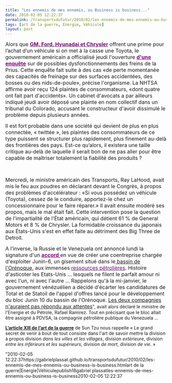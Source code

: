 ```yaml
---
title: "Les ennemis de mes ennemis, ou Business is business..."
date: 2010-02-05 12:22:37
permalink: /transportsdufutur/2010/02/les-ennemis-de-mes-ennemis-ou-business-is-business.html
tags: [art de la guerre, Energie, Véhicule]
layout: post
---
```


<p class="MsoNormal"><span><font size="3">Alors que <strong><span style="text-decoration: underline"><a href="http://www.leblogauto.com/2010/02/a-hyundai-et-chrysler-de-draguer-les-clients-toyota.html"><font color="#800080">GM, Ford, Hyunadai et Chrysler</font></a></span></strong> offrent une prime pour l’achat d’un véhicule si on met à la casse une Toyota, le gouvernement américain a officialisé jeudi l'ouverture <strong><span style="text-decoration: underline"><a href="http://www.lefigaro.fr/societes/2010/02/05/04015-20100205ARTFIG00436-les-etats-unis-mettent-toyota-sous-pression-.php"><font color="#800080">d'une enquête</font></a></span></strong> sur de possibles dysfonctionnements des freins de la Prius. Cette enquête fait suite à des cas «de perte momentanée des capacités de freinage sur des surfaces accidentées, des bosses ou des nids-de-poule», précise l'organisme. La NHTSA affirme avoir reçu 124 plaintes de consommateurs, «dont quatre ont fait part d'accidents». Un cabinet d'avocats a par ailleurs indiqué jeudi avoir déposé une plainte en nom collectif dans un tribunal du Colorado, accusant le constructeur d'avoir dissimulé le problème depuis plusieurs années.</font></span></p> <p class="MsoNormal"><span><font size="3"></font></span></p> <p class="MsoNormal"><span><font size="3">Il est fort probable dans une société qui devient de plus en plus connectée, « twittée », les plaintes des consommateurs de ce type puissent se structurer plus rapidement, plus finement au-delà des frontières des pays. Est-ce qu’alors, il existera une taille critique au-delà de laquelle il serait bon de ne pas aller pour être capable de maîtriser totalement la fiabilité des produits ?</font></span></p> <p class="MsoNormal"><span><font size="3">  </font></span></p>   <!--more-->  <p class="MsoNormal"><span><font size="3">Mercredi, le ministre américain des Transports, Ray LaHood, avait mis le feu aux poudres en déclarant devant le Congrès, à propos des problèmes d'accélérateur : «Si vous possédez un véhicule (Toyota), cessez de le conduire, apportez-le chez un concessionnaire pour le faire réparer.» Il avait ensuite modéré ses propos, mais le mal était fait. Cette intervention pose la question de l'impartialité de l'État américain, qui détient 61 % de General Motors et 8 % de Chrysler. La formidable croissance du japonais aux États-Unis s'est en effet faite au détriment des Big Three de Detroit.</font></span></p> <p class="MsoNormal"><span><font size="3"></font></span></p> <p class="MsoNormal"><span><font size="3">A l’inverse, la Russie et le Venezuela ont annoncé lundi la signature d'un <strong><span style="text-decoration: underline"><a href="http://www.leblogfinance.com/2010/02/russievenezuela-entreprise-commune-pour-le-petrole-de-lorenoque.html"><font color="#800080">accord<span style="font-weight: normal"> </span></font></a></span></strong>en vue de créer une coentreprise chargée d'exploiter Junin-6, un gisement situé dans le</font><a href="http://www.leblogfinance.com/2010/01/venezuela-offres-de-2-consortiums-pour-le-petrole-de-lorenoque.html"><font size="3"> bassin de l'Orénoque</font></a><font size="3">, aux immenses </font><a href="http://www.eia.doe.gov/cabs/Venezuela/Oil.html"><font color="#800080" size="3">ressources pétrolières</font></a><font size="3">. Histoire d'asticoter les Etats-Unis ... lesquels ne filent le parfait amour ni avec l'un, ni avec l'autre ... Rappelons qu'à la mi-janvier, le gouvernement vénézuélien a décidé d'écarter les candidatures de Total et de Statoil de l'appel d'offres lancé pour le développement du bloc Junin 10 du bassin de l'Orénoque. </font><a href="http://www.leblogfinance.com/2010/01/venezuela-offres-de-2-consortiums-pour-le-petrole-de-lorenoque.html"><font size="3">Les deux compagnies n'auraient pas répondu aux attentes</font></a><font size=""3"">", avait alors déclaré le ministre de l'Energie et du Pétrole, Rafael Ramirez. Tout en précisant que le bloc allait être assigné à PDVSA, la compagnie pétrolière publique du Venezuela ...</font></span></p> <p class=""MsoNormal""><span><font size=""3""></font></span></p> <p class=""MsoNormal""><strong><span style=""text-decoration: underline""><span><a href=""http://artdelaguerreselonsuntzu.ifrance.com/artdelaguerreselonsuntzu/art13.htm""><font color=""#800080"" size=""3"">L’article XIII de l’art de la guerre</font></a></span></span></strong><span><font size=""3""> de Sun Tzu nous rappelle « Le grand secret de venir à bout de tout consiste dans l'art de savoir mettre la division à propos division <em>dans les villes et les villages</em>, division <em>extérieure</em>, division <em>entre les inférieurs et les supérieurs</em>, division <em>de mort</em>, division <em>de vie</em>. »</font></span></p>"2010-02-05 12:22:37https://gabrielplassat.github.io/transportsdufutur/2010/02/les-ennemis-de-mes-ennemis-ou-business-is-business.htmlart de la guerre|Energie|Véhiculepublish18gabriel plassatles-ennemis-de-mes-ennemis-ou-business-is-business2010-02-05 12:22:37
